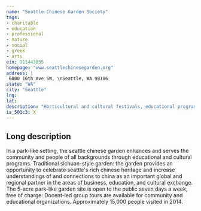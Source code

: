 ```yaml
---
name: "Seattle Chinese Garden Society"
tags:
- charitable
- education
- professional
- nature
- social
- greek
- arts
ein: 911443855
homepage: "www.seattlechinesegarden.org"
address: |
 6000 16th Ave SW, \nSeattle, WA 98106
state: "WA"
city: "Seattle"
lng: 
lat: 
description: "Horticultural and cultural festivals, educational programs on traditional and contemporary chinese culture and society, docent tours for community organizations. "
is_501c3: X
---
```


## Long description

In a park-like setting, the seattle chinese garden enhances and serves the community and people of all backgrounds through educational and cultural programs. Traditional sichuan-style garden: the garden provides an opportunity to celebrate seattle's rich chinese heritage and increase understandings of and connections to china as an important global and regional partner in the areas of business, education, and cultural exchange. The 5-acre park-like garden site is open to the public seven days a week, free of charge. Docent-led group tours are available for community and educational organizations. Approximately 15,000 people visited in 2014. 
